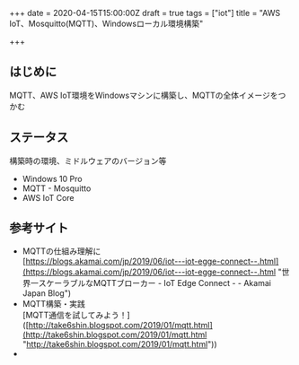 +++
date = 2020-04-15T15:00:00Z
draft = true
tags = ["iot"]
title = "AWS IoT、Mosquitto(MQTT)、Windowsローカル環境構築"

+++
## はじめに

MQTT、AWS IoT環境をWindowsマシンに構築し、MQTTの全体イメージをつかむ

## ステータス

構築時の環境、ミドルウェアのバージョン等

* Windows 10 Pro
* MQTT - Mosquitto
* AWS IoT Core

## 参考サイト

* MQTTの仕組み理解に  
  [https://blogs.akamai.com/jp/2019/06/iot---iot-egge-connect--.html](https://blogs.akamai.com/jp/2019/06/iot---iot-egge-connect--.html "世界一スケーラブルなMQTTブローカー - IoT Edge Connect - - Akamai Japan Blog")
* MQTT構築・実践  
  \[MQTT通信を試してみよう！\]([http://take6shin.blogspot.com/2019/01/mqtt.html](http://take6shin.blogspot.com/2019/01/mqtt.html "http://take6shin.blogspot.com/2019/01/mqtt.html"))
* 